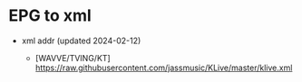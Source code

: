 # EPG to xml

* xml addr (updated 2024-02-12)

  - [WAVVE/TVING/KT]
    https://raw.githubusercontent.com/jassmusic/KLive/master/klive.xml

